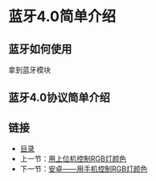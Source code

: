 # 蓝牙4.0简单介绍

## 蓝牙如何使用
拿到蓝牙模块

## 蓝牙4.0协议简单介绍


## 链接
- [目录](directory.md)  
- 上一节：[用上位机控制RGB灯颜色](6.2.md)  
- 下一节：[安卓——用手机控制RGB灯颜色](6.4.md)
